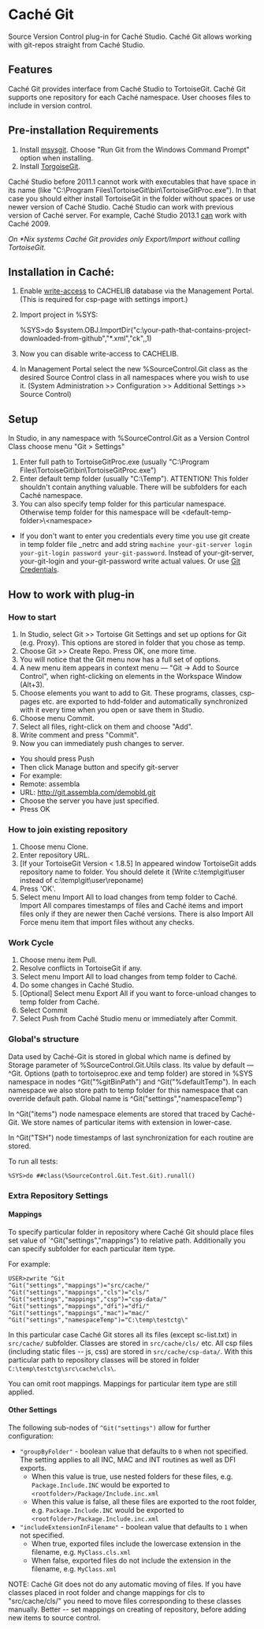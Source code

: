 # Caché Git 

Source Version Control plug-in for Caché Studio. Caché Git allows working with git-repos straight from Caché Studio.

## Features
Caché Git provides interface from Caché Studio to TortoiseGit. Caché Git supports one repository for each Caché namespace. User chooses files to include in version control.

## Pre-installation Requirements
1. Install [msysgit](http://msysgit.github.com/). Choose "Run Git from the Windows Command Prompt" option when installing.
1. Install [TorgoiseGit](http://code.google.com/p/tortoisegit/).

Caché Studio before 2011.1 cannot work with executables that have space in its name (like "C:\Program Files\TortoiseGit\bin\TortoiseGitProc.exe"). In that case you should either install TortoiseGit in the folder without spaces or use newer version of Caché Studio. Caché Studio can work with previous version of Caché server. For example, Caché Studio 2013.1 [can](http://docs.intersystems.com/cache_latest/csp/docbook/DocBook.UI.Page.cls?KEY=ISP_interop) work with Caché 2009.

_On *Nix systems Caché Git provides only Export/Import without calling TortoiseGit._

## Installation in Caché:
1. Enable [write-access](http://docs.intersystems.com/ens20151/csp/docbook/DocBook.UI.Page.cls?KEY=GSA_config#GSA_config_database_edit) to CACHELIB database via the Management Portal. (This is required for csp-page with settings import.)
1. Import project in %SYS:

    %SYS>do $system.OBJ.ImportDir("c:\your-path-that-contains-project-downloaded-from-github","*.xml","ck",,1)

1. Now you can disable write-access to CACHELIB.
1. In Management Portal select the new %SourceControl.Git class as the desired Source Control class in all namespaces where you wish to use it. (System Administration >> Configuration >> Additional Settings >> Source Control)

## Setup
In Studio, in any namespace with %SourceControl.Git as a Version Control Class choose menu "Git > Settings"

1. Enter full path to TortoiseGitProc.exe (usually "C:\Program Files\TortoiseGit\bin\TortoiseGitProc.exe")
1. Enter default temp folder (usually "C:\Temp"). ATTENTION! This folder shouldn't contain anything valuable. There will be subfolders for each Caché  namespace.
1. You can also specify temp folder for this particular namespace. Otherwise temp folder for this namespace will be &lt;default-temp-folder>\\&lt;namespace>

  * If you don't want to enter you credentials every time you use git create in temp folder file _netrc and add string `machine your-git-server login your-git-login password your-git-password`.
Instead of your-git-server, your-git-login and your-git-password write actual values. Or use [Git Credentials](http://stackoverflow.com/a/15351702).


## How to work with plug-in
### How to start
1. In Studio, select Git >> Tortoise Git Settings and set up options for Git (e.g. Proxy). This options are stored in folder that you chose as temp.
1. Choose Git >> Create Repo. Press OK, one more time.
1. You will notice that the Git menu now has a full set of options.
1. A new menu item appears in context menu — "Git -> Add to Source Control", when right-clicking on elements in the Workspace Window (Alt+3).
1. Choose elements you want to add to Git. These programs, classes, csp-pages etc. are exported to hdd-folder and automatically synchronized with it every time when you open or save them in Studio.
1. Choose menu Commit.
1. Select all files, right-click on them and choose "Add".
1. Write comment and press "Commit".
1. Now you can immediately push changes to server.
  * You should press Push
  * Then click Manage button and specify git-server
  * For example:
  * Remote: assembla
  * URL: http://git.assembla.com/demobld.git
  * Choose the server you have just specified.
  * Press OK

### How to join existing repository
1. Choose menu Clone.
1. Enter repository URL.
1. [If your TortoiseGit Version < 1.8.5] In appeared window TortoiseGit adds repository name to folder. You should delete it (Write c:\temp\git\user instead of c:\temp\git\user\reponame)
1. Press 'OK'.
1. Select menu Import All to load changes from temp folder to Caché. Import All compares timestamps of files and Caché items and import files only if they are newer then Caché versions. There is also Import All Force menu item that import files without any checks.

### Work Cycle
1. Choose menu item Pull.
1. Resolve conflicts in TortoiseGit if any.
1. Select menu Import All to load changes from temp folder to Caché.
1. Do some changes in Caché Studio.
1. [Optional] Select menu Export All if you want to force-unload changes to temp folder from Caché.
1. Select Commit
1. Select Push from Caché Studio menu or immediately after Commit.

### Global's structure
Data used by Caché-Git is stored in global which name is defined by Storage parameter of %SourceControl.Git.Utils class. Its value by default — ^Git.
Options (path to tortoiseproc.exe and temp folder) are stored in %SYS namespace in nodes ^Git("%gitBinPath") and ^Git("%defaultTemp").
In each namespace we also store path to temp folder for this namespace that can override default path. Global name is ^Git("settings","namespaceTemp")

In ^Git("items") node namespace elements are stored that traced by Caché-Git. We store names of particular items with extension in lower-case.

In ^Git("TSH") node timestamps of last synchronization for each routine are stored.

To run all tests:
    
	%SYS>do ##class(%SourceControl.Git.Test.Git).runall()
	
### Extra Repository Settings
#### Mappings
To specify particular folder in repository where Caché Git should place files set value of `^Git("settings","mappings") to relative path. Additionally you can specify subfolder for each particular item type.

For example:

	USER>zwrite ^Git
	^Git("settings","mappings")="src/cache/"
	^Git("settings","mappings","cls")="cls/"
	^Git("settings","mappings","csp")="csp-data/"
	^Git("settings","mappings","dfi")="dfi/"
	^Git("settings","mappings","mac")="mac/"
	^Git("settings","namespaceTemp")="C:\temp\testctg\"
	
In this particular case Caché Git stores all its files (except sc-list.txt) in `src/cache/` subfolder. Classes are stored in `src/cache/cls/` etc. All csp files (including static files -- js, css) are stored in `src/cache/csp-data/`. With this particular path to repository classes will be stored in folder `C:\temp\testctg\src\cache\cls\`.

You can omit root mappings. Mappings for particular item type are still applied.

#### Other Settings
The following sub-nodes of `^Git("settings")` allow for further configuration:

* `"groupByFolder"` - boolean value that defaults to `0` when not specified. The setting applies to all INC, MAC and INT routines as well as DFI exports.
  * When this value is true, use nested folders for these files, e.g. `Package.Include.INC` would be exported to `<rootfolder>/Package/Include.inc.xml`
  * When this value is false, all these files are exported to the root folder, e.g. `Package.Include.INC` would be exported to `<rootfolder>/Package.Include.inc.xml`
* `"includeExtensionInFilename"` - boolean value that defaults to `1` when not specified.
  * When true, exported files include the lowercase extension in the filename, e.g. `MyClass.cls.xml`
  * When false, exported files do not include the extension in the filename, e.g. `MyClass.xml`

NOTE: Caché Git does not do any automatic moving of files. If you have classes placed in root folder and change mappings for cls to "src/cache/cls/" you need to move files corresponding to these classes manually. Better -- set mappings on creating of repository, before adding new items to source control.

